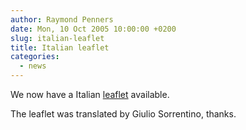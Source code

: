 ```yaml
---
author: Raymond Penners
date: Mon, 10 Oct 2005 10:00:00 +0200
slug: italian-leaflet
title: Italian leaflet
categories:
  - news
---
```

We now have a Italian [leaflet](/leaflet) available.
<!--more-->

The leaflet was translated by Giulio Sorrentino, thanks.